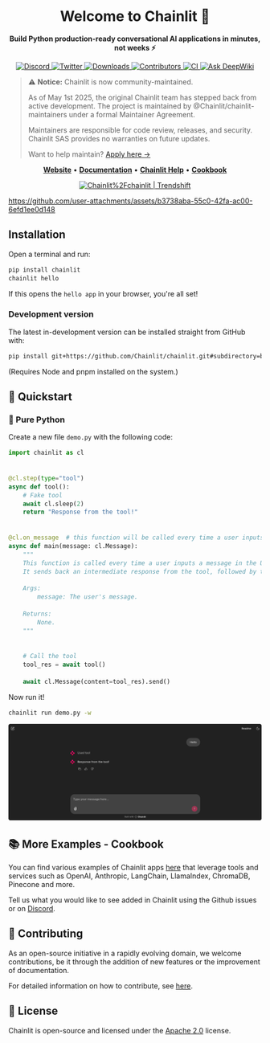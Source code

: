 <h1 style="text-align: center;">Welcome to Chainlit 👋</h1>

<p style="text-align: center;">
  <b>Build Python production-ready conversational AI applications in minutes, not weeks ⚡️</b>
</p>
<p style="text-align: center;">
  <a href="https://discord.gg/k73SQ3FyUh" rel="nofollow">
    <img alt="Discord" src="https://img.shields.io/discord/1088038867602526210" style="max-width: 100%;">
  </a>
  <a href="https://twitter.com/chainlit_io" rel="nofollow">
    <img alt="Twitter" src="https://img.shields.io/twitter/url/https/twitter.com/chainlit_io.svg?style=social&label=Follow%20%40chainlit_io" style="max-width: 100%;">
  </a>
  <a href="https://pypistats.org/packages/chainlit" rel="nofollow">
    <img alt="Downloads" src="https://img.shields.io/pypi/dm/chainlit" style="max-width: 100%;">
  </a>
  <a href="https://github.com/Chainlit/chainlit/graphs/contributors" rel="nofollow">
    <img alt="Contributors" src="https://img.shields.io/github/contributors/Chainlit/chainlit" style="max-width: 100%;">
  </a>
  <a href="https://github.com/Chainlit/chainlit/actions/workflows/ci.yaml" rel="nofollow">
    <img alt="CI" src="https://github.com/Chainlit/chainlit/actions/workflows/ci.yaml/badge.svg" style="max-width: 100%;">
  </a>
  <a href="https://deepwiki.com/Chainlit/chainlit" rel="nofollow">
    <img alt="Ask DeepWiki" src="https://deepwiki.com/badge.svg">
  </a>
</p>

> ⚠️ **Notice:** Chainlit is now community-maintained.
>
> As of May 1st 2025, the original Chainlit team has stepped back from active development. The project is maintained by @Chainlit/chainlit-maintainers under a formal Maintainer Agreement.
>
> Maintainers are responsible for code review, releases, and security.  
> Chainlit SAS provides no warranties on future updates.
>
> Want to help maintain? [Apply here →](https://docs.google.com/forms/d/e/1FAIpQLSf6CllNWnKBnDIoj0m-DnHU6b0dj8HYFGixKy-_qNi_rD4iNA/viewform)

<p align="center">
    <a href="https://chainlit.io"><b>Website</b></a>  •  
    <a href="https://docs.chainlit.io"><b>Documentation</b></a>  •  
    <a href="https://help.chainlit.io"><b>Chainlit Help</b></a>  •  
    <a href="https://github.com/Chainlit/cookbook"><b>Cookbook</b></a>
</p>

<p align="center">
    <a href="https://trendshift.io/repositories/6708" target="_blank"><img src="https://trendshift.io/api/badge/repositories/6708" alt="Chainlit%2Fchainlit | Trendshift" style="width: 250px; height: 45px;" width="250" height="45"/></a>
</p>

https://github.com/user-attachments/assets/b3738aba-55c0-42fa-ac00-6efd1ee0d148


## Installation

Open a terminal and run:

```sh
pip install chainlit
chainlit hello
```

If this opens the `hello app` in your browser, you're all set!

### Development version

The latest in-development version can be installed straight from GitHub with:

```sh
pip install git+https://github.com/Chainlit/chainlit.git#subdirectory=backend/
```

(Requires Node and pnpm installed on the system.)

## 🚀 Quickstart

### 🐍 Pure Python

Create a new file `demo.py` with the following code:

```python
import chainlit as cl


@cl.step(type="tool")
async def tool():
    # Fake tool
    await cl.sleep(2)
    return "Response from the tool!"


@cl.on_message  # this function will be called every time a user inputs a message in the UI
async def main(message: cl.Message):
    """
    This function is called every time a user inputs a message in the UI.
    It sends back an intermediate response from the tool, followed by the final answer.

    Args:
        message: The user's message.

    Returns:
        None.
    """


    # Call the tool
    tool_res = await tool()

    await cl.Message(content=tool_res).send()
```

Now run it!

```sh
chainlit run demo.py -w
```

<img src="/images/quick-start.png" alt="Quick Start"></img>

## 📚 More Examples - Cookbook

You can find various examples of Chainlit apps [here](https://github.com/Chainlit/cookbook) that leverage tools and services such as OpenAI, Anthropiс, LangChain, LlamaIndex, ChromaDB, Pinecone and more.

Tell us what you would like to see added in Chainlit using the Github issues or on [Discord](https://discord.gg/k73SQ3FyUh).

## 💁 Contributing

As an open-source initiative in a rapidly evolving domain, we welcome contributions, be it through the addition of new features or the improvement of documentation.

For detailed information on how to contribute, see [here](/CONTRIBUTING.md).

## 📃 License

Chainlit is open-source and licensed under the [Apache 2.0](LICENSE) license.
